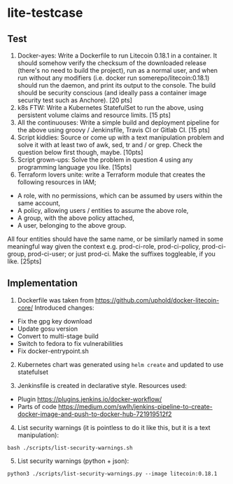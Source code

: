 # lite-testcase

## Test
1. Docker-ayes: Write a Dockerfile to run Litecoin 0.18.1 in a container. It should somehow verify the
checksum of the downloaded release (there's no need to build the project), run as a normal user, and
when run without any modifiers (i.e. docker run somerepo/litecoin:0.18.1) should run the daemon, and
print its output to the console. The build should be security conscious (and ideally pass a container
image security test such as Anchore). [20 pts]
2. k8s FTW: Write a Kubernetes StatefulSet to run the above, using persistent volume claims and
resource limits. [15 pts]
3. All the continuouses: Write a simple build and deployment pipeline for the above using groovy /
Jenkinsfile, Travis CI or Gitlab CI. [15 pts]
4. Script kiddies: Source or come up with a text manipulation problem and solve it with at least two of
awk, sed, tr and / or grep. Check the question below first though, maybe. [10pts]
5. Script grown-ups: Solve the problem in question 4 using any programming language you like. [15pts]
6. Terraform lovers unite: write a Terraform module that creates the following resources in IAM;
- A role, with no permissions, which can be assumed by users within the same account,
- A policy, allowing users / entities to assume the above role,
- A group, with the above policy attached,
- A user, belonging to the above group.

All four entities should have the same name, or be similarly named in some meaningful way given the context e.g. prod-ci-role, prod-ci-policy, prod-ci-group, prod-ci-user; or just prod-ci. Make the suffixes toggleable, if you like. [25pts]


## Implementation

1. Dockerfile was taken from https://github.com/uphold/docker-litecoin-core/
Introduced changes:
- Fix the gpg key download
- Update gosu version
- Convert to multi-stage build
- Switch to fedora to fix vulnerabilities
- Fix docker-entrypoint.sh


2. Kubernetes chart was generated using `helm create` and updated to use statefulset

3. Jenkinsfile is created in declarative style. Resources used:
- Plugin https://plugins.jenkins.io/docker-workflow/
- Parts of code https://medium.com/swlh/jenkins-pipeline-to-create-docker-image-and-push-to-docker-hub-721919512f2

4. List security warnings (it is pointless to do it like this, but it is a text manipulation):
```
bash ./scripts/list-security-warnings.sh
```

5. List security warnings (python + json):
```
python3 ./scripts/list-security-warnings.py --image litecoin:0.18.1
```
